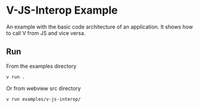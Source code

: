 # V-JS-Interop Example

An example with the basic code architecture of an application.
It shows how to call V from JS and vice versa.

## Run

From the examples directory

```sh
v run .
```

Or from webview src directory

```sh
v run examples/v-js-interop/
```
